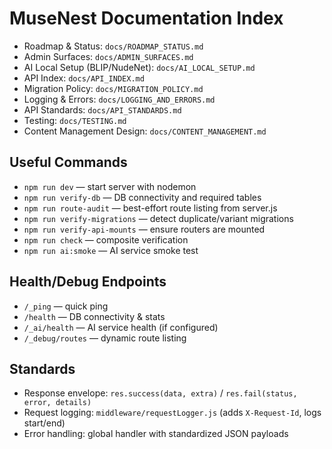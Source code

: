 # MuseNest Documentation Index

- Roadmap & Status: `docs/ROADMAP_STATUS.md`
- Admin Surfaces: `docs/ADMIN_SURFACES.md`
- AI Local Setup (BLIP/NudeNet): `docs/AI_LOCAL_SETUP.md`
- API Index: `docs/API_INDEX.md`
- Migration Policy: `docs/MIGRATION_POLICY.md`
- Logging & Errors: `docs/LOGGING_AND_ERRORS.md`
- API Standards: `docs/API_STANDARDS.md`
- Testing: `docs/TESTING.md`
- Content Management Design: `docs/CONTENT_MANAGEMENT.md`

## Useful Commands
- `npm run dev` — start server with nodemon
- `npm run verify-db` — DB connectivity and required tables
- `npm run route-audit` — best-effort route listing from server.js
- `npm run verify-migrations` — detect duplicate/variant migrations
- `npm run verify-api-mounts` — ensure routers are mounted
- `npm run check` — composite verification
- `npm run ai:smoke` — AI service smoke test

## Health/Debug Endpoints
- `/_ping` — quick ping
- `/health` — DB connectivity & stats
- `/_ai/health` — AI service health (if configured)
- `/_debug/routes` — dynamic route listing

## Standards
- Response envelope: `res.success(data, extra)` / `res.fail(status, error, details)`
- Request logging: `middleware/requestLogger.js` (adds `X-Request-Id`, logs start/end)
- Error handling: global handler with standardized JSON payloads